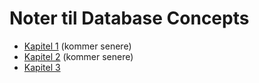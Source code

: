 # Noter til **Database Concepts**

- [Kapitel 1](https://github.com/jesp209i/EAL-ExDBxx/blob/master/Notes/Chap1/README.md) (kommer senere)
- [Kapitel 2](https://github.com/jesp209i/EAL-ExDBxx/blob/master/Notes/Chap2/README.md) (kommer senere)
- [Kapitel 3](https://github.com/jesp209i/EAL-ExDBxx/blob/master/Notes/Chap3/Chap3notes.md)
